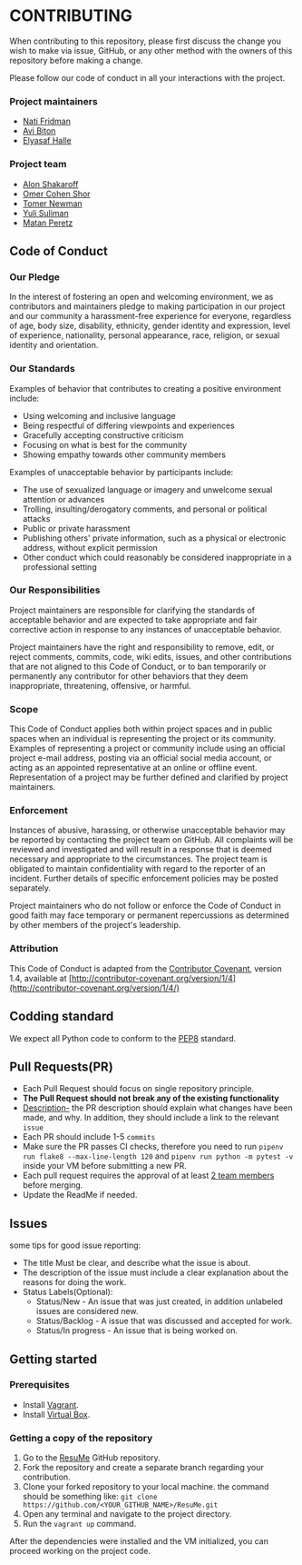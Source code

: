 
# CONTRIBUTING
When contributing to this repository, please first discuss the change you wish to make via issue, GitHub, or any other method with the owners of this repository before making a change.

Please follow our code of conduct in all your interactions with the project.

### Project maintainers
- [Nati Fridman](https://github.com/natifridman)
- [Avi Biton](https://github.com/abiton1)
- [Elyasaf Halle](https://github.com/halleelyasaf)

### Project team
- [Alon Shakaroff](https://github.com/AlonShakaroff)
- [Omer Cohen Shor](https://github.com/OmerCS8)
- [Tomer Newman](https://github.com/TomerNewmanPrograms)
- [Yuli Suliman](https://github.com/yulisuliman)
- [Matan Peretz](https://github.com/MatanP12)

## Code of Conduct

### Our Pledge

In the interest of fostering an open and welcoming environment, we as contributors and maintainers pledge to making participation in our project and our community a harassment-free experience for everyone, regardless of age, body size, disability, ethnicity, gender identity and expression, level of experience, nationality, personal appearance, race, religion, or sexual identity and orientation.

### Our Standards
Examples of behavior that contributes to creating a positive environment include:
-   Using welcoming and inclusive language
-   Being respectful of differing viewpoints and experiences
-   Gracefully accepting constructive criticism
-   Focusing on what is best for the community
-   Showing empathy towards other community members

Examples of unacceptable behavior by participants include:
-   The use of sexualized language or imagery and unwelcome sexual attention or advances
-   Trolling, insulting/derogatory comments, and personal or political attacks
-   Public or private harassment
-   Publishing others' private information, such as a physical or electronic address, without explicit permission
-   Other conduct which could reasonably be considered inappropriate in a professional setting

### Our Responsibilities
Project maintainers are responsible for clarifying the standards of acceptable behavior and are expected to take appropriate and fair corrective action in response to any instances of unacceptable behavior.

Project maintainers have the right and responsibility to remove, edit, or reject comments, commits, code, wiki edits, issues, and other contributions that are not aligned to this Code of Conduct, or to ban temporarily or permanently any contributor for other behaviors that they deem inappropriate, threatening, offensive, or harmful.

### Scope

This Code of Conduct applies both within project spaces and in public spaces when an individual is representing the project or its community. Examples of representing a project or community include using an official project e-mail address, posting via an official social media account, or acting as an appointed representative at an online or offline event. Representation of a project may be further defined and clarified by project maintainers.

### Enforcement

Instances of abusive, harassing, or otherwise unacceptable behavior may be reported by contacting the project team on GitHub. All complaints will be reviewed and investigated and will result in a response that is deemed necessary and appropriate to the circumstances. The project team is obligated to maintain confidentiality with regard to the reporter of an incident. Further details of specific enforcement policies may be posted separately.

Project maintainers who do not follow or enforce the Code of Conduct in good faith may face temporary or permanent repercussions as determined by other members of the project's leadership.

### Attribution
This Code of Conduct is adapted from the  [Contributor Covenant](http://contributor-covenant.org/), version 1.4, available at  [http://contributor-covenant.org/version/1/4](http://contributor-covenant.org/version/1/4/)

## Codding standard

We expect all Python code to conform to the [PEP8](https://www.python.org/dev/peps/pep-0008) standard.

## Pull Requests(PR) 

 - Each Pull Request should focus on single repository principle.
 - **The Pull Request should not break any of the existing functionality**
 - <ins>Description-</ins> the PR description should explain what changes have been made, and why. In addition, they should include a link to the relevant `issue`
 - Each PR should include 1-5 `commits`
 - Make sure the PR passes CI checks, therefore you need to run `pipenv run flake8 --max-line-length 120` and `pipenv run python -m pytest -v` inside your VM before submitting a new PR.
 - Each pull request requires the approval of at least <ins>2 team members</ins> before merging.
 - Update the ReadMe if needed.

## Issues

some tips for good issue reporting:
- The title Must be clear, and describe what the issue is about.
- The description of the issue must include a clear explanation about the reasons for doing the work.
- Status Labels(Optional):
  - Status/New - An issue that was just created, in addition unlabeled issues are considered new.
  - Status/Backlog - A issue that was discussed and accepted for work.
  - Status/In progress - An issue that is being worked on.

## Getting started

### Prerequisites
 - Install [Vagrant](https://www.vagrantup.com/downloads).
 - Install [Virtual Box](https://www.virtualbox.org/wiki/Downloads).

### Getting a copy of the repository 
1. Go to the [ResuMe](https://github.com/redhat-beyond/ResuMe) GitHub repository.
2.  Fork the repository and create a separate branch regarding your contribution.
3. Clone your forked repository to your local machine. the command should be something like: `git clone https://github.com/<YOUR_GITHUB_NAME>/ResuMe.git`
4. Open any terminal and navigate to the project directory.
5. Run the `vagrant up` command.

After the dependencies were installed and the VM initialized, you can proceed working on the project code.